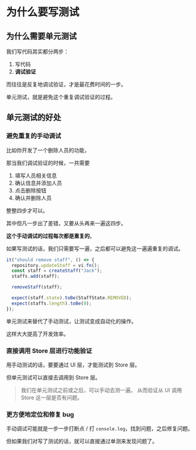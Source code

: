 # 为什么要写测试

## 为什么需要单元测试

我们写代码其实都分两步：

1. 写代码
2. **调试验证**

而往往是反复地调试验证，才是最花费时间的一步。

单元测试，就是避免这个重复调试验证的过程。

## 单元测试的好处

### 避免重复的手动调试

比如你开发了一个删除人员的功能，

那当我们调试验证的时候，一共需要

1. 填写人员相关信息
2. 确认信息并添加人员
3. 点击删除按钮
4. 确认并删除人员

整整四步才可以。

其中但凡一步出了差错，又要从头再来一遍这四步。

**这个手动调试的过程每次都是重复的**。

如果写测试的话，我们只需要写一遍，之后都可以避免这一遍遍重复的调试。

```typescript
it("should remove staff", () => {
  repository.updateStaff = vi.fn();
  const staff = createStaff("Jack");
  staffs.add(staff);

  removeStaff(staff);

  expect(staff.state).toBe(StaffState.REMOVED);
  expect(staffs.length).toBe(0);
});
```

单元测试来替代了手动测试，让测试变成自动化的操作。

这样大大提高了开发效率。

### 直接调用 Store 层进行功能验证

用手动测试的话，要要通过 UI 层，才能测试到 Store 层。

但单元测试可以直接去调用到 Store 层。

> 我们在单元测试之前或之后，可以手动去测一遍。
> 从而验证从 UI 调用 Store 这一层是否有问题。

### 更方便地定位和修复 bug

手动调试可能就是一步一步打断点 / 打 `console.log`，找到问题，之后修复问题。

但如果我们对写了测试的话，就可以直接通过单测来发现问题了。
